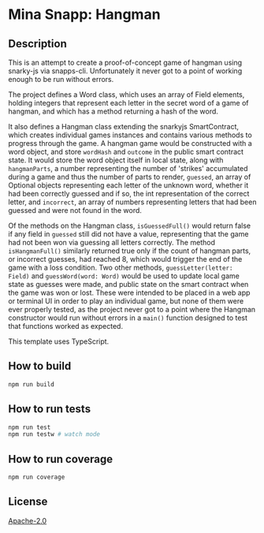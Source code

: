 # Mina Snapp: Hangman

## Description

This is an attempt to create a proof-of-concept game of hangman using snarky-js via snapps-cli. Unfortunately it never got to a point of working enough to be run without errors.

The project defines a Word class, which uses an array of Field elements, holding integers that represent each letter in the secret word of a game of hangman, and which has a method returning a hash of the word.

It also defines a Hangman class extending the snarkyjs SmartContract, which creates individual games instances and contains various methods to progress through the game. A hangman game would be constructed with a word object, and store `wordHash` and `outcome` in the public smart contract state. It would store the word object itself in local state, along with `hangmanParts`, a number representing the number of 'strikes' accumulated during a game and thus the number of parts to render, `guessed`, an array of Optional objects representing each letter of the unknown word, whether it had been correctly guessed and if so, the int representation of the correct letter, and `incorrect`, an array of numbers representing letters that had been guessed and were not found in the word.

Of the methods on the Hangman class, `isGuessedFull()` would return false if any field in `guessed` still did not have a value, representing that the game had not been won via guessing all letters correctly. The method `isHangmanFull()` similarly returned true only if the count of hangman parts, or incorrect guesses, had reached 8, which would trigger the end of the game with a loss condition. Two other methods, `guessLetter(letter: Field)` and `guessWord(word: Word)` would be used to update local game state as guesses were made, and public state on the smart contract when the game was won or lost. These were intended to be placed in a web app or terminal UI in order to play an individual game, but none of them were ever properly tested, as the project never got to a point where the Hangman constructor would run without errors in a `main()` function designed to test that functions worked as expected.

This template uses TypeScript.

## How to build

```sh
npm run build
```

## How to run tests

```sh
npm run test
npm run testw # watch mode
```

## How to run coverage

```sh
npm run coverage
```

## License

[Apache-2.0](LICENSE)
